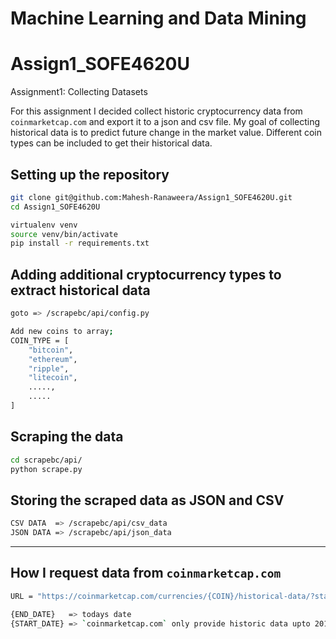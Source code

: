# Machine Learning and Data Mining
# Assign1_SOFE4620U
Assignment1: Collecting Datasets 

For this assignment I decided collect historic cryptocurrency data from `coinmarketcap.com` and export 
it to a json and csv file. My goal of collecting historical data is to predict future change in the market 
value. Different coin types can be included to get their historical data. 

## Setting up the repository
```sh
git clone git@github.com:Mahesh-Ranaweera/Assign1_SOFE4620U.git
cd Assign1_SOFE4620U

virtualenv venv
source venv/bin/activate
pip install -r requirements.txt
```

## Adding additional cryptocurrency types to extract historical data
```sh
goto => /scrapebc/api/config.py

Add new coins to array;
COIN_TYPE = [
    "bitcoin",
    "ethereum",
    "ripple",
    "litecoin",
    .....,
    .....
]
```

## Scraping the data
```sh
cd scrapebc/api/
python scrape.py
```

## Storing the scraped data as JSON and CSV
```sh
CSV DATA  => /scrapebc/api/csv_data 
JSON DATA => /scrapebc/api/json_data
```

---

## How I request data from `coinmarketcap.com`
```sh
URL = "https://coinmarketcap.com/currencies/{COIN}/historical-data/?start={START_DATE}&end={END_DATE}"

{END_DATE}   => todays date
{START_DATE} => `coinmarketcap.com` only provide historic data upto 2013-04-28
```


